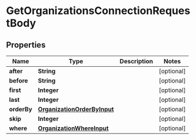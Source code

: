 

# GetOrganizationsConnectionRequestBody


## Properties

Name | Type | Description | Notes
------------ | ------------- | ------------- | -------------
**after** | **String** |  |  [optional]
**before** | **String** |  |  [optional]
**first** | **Integer** |  |  [optional]
**last** | **Integer** |  |  [optional]
**orderBy** | [**OrganizationOrderByInput**](OrganizationOrderByInput.md) |  |  [optional]
**skip** | **Integer** |  |  [optional]
**where** | [**OrganizationWhereInput**](OrganizationWhereInput.md) |  |  [optional]



